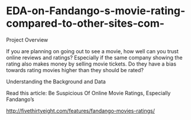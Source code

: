 # EDA-on-Fandango-s-movie-rating-compared-to-other-sites-com-


Project Overview

If you are planning on going out to see a movie, how well can you trust online reviews and ratings? Especially if the same company showing the rating also makes money by selling movie tickets. Do they have a bias towards rating movies higher than they should be rated?

Understanding the Background and Data

Read this article: Be Suspicious Of Online Movie Ratings, Especially Fandango’s

http://fivethirtyeight.com/features/fandango-movies-ratings/
